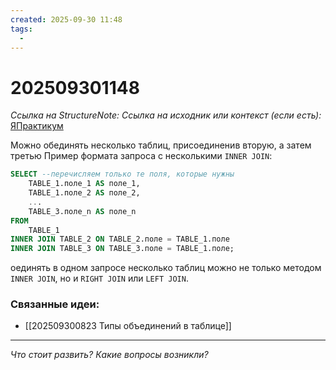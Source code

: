 ```yaml
---
created: 2025-09-30 11:48
tags:
  -
---
```

# 202509301148
*Ссылка на StructureNote:*
*Ссылка на исходник или контекст (если есть):* [ЯПрактикум](https://practicum.yandex.ru/trainer/backend-nodejs/lesson/12ed49d2-abdc-45cb-8c5e-bdf2c53c33ef/task/36d3e08e-250a-4750-9a25-b843012f6c0e/?hideTheory=1)

Можно обединять несколько таблиц, присоединенив вторую, а затем третью
Пример формата запроса с несколькими `INNER JOIN`:
```sql
SELECT --перечисляем только те поля, которые нужны
    TABLE_1.поле_1 AS поле_1,
    TABLE_1.поле_2 AS поле_2,
    ...
    TABLE_3.поле_n AS поле_n
FROM
    TABLE_1
INNER JOIN TABLE_2 ON TABLE_2.поле = TABLE_1.поле
INNER JOIN TABLE_3 ON TABLE_3.поле = TABLE_1.поле;
```
оединять в одном запросе несколько таблиц можно не только методом `INNER JOIN`, но и `RIGHT JOIN` или `LEFT JOIN`.

### Связанные идеи:
* [[202509300823 Типы объединений в таблице]]
---

*Что стоит развить? Какие вопросы возникли?*